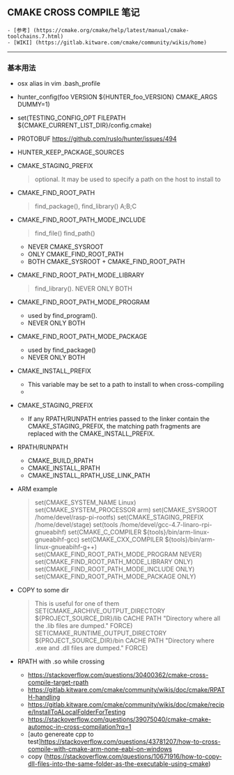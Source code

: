 
## CMAKE CROSS COMPILE 笔记

    - [参考] (https://cmake.org/cmake/help/latest/manual/cmake-toolchains.7.html)
    - [WIKI] (https://gitlab.kitware.com/cmake/community/wikis/home)
  
-------------
### 基本用法
  - osx alias in vim .bash_profile 
  - hunter_config(foo VERSION ${HUNTER_foo_VERSION} CMAKE_ARGS DUMMY=1)
  - set(TESTING_CONFIG_OPT FILEPATH ${CMAKE_CURRENT_LIST_DIR}/config.cmake) 
  - PROTOBUF https://github.com/ruslo/hunter/issues/494
  - HUNTER_KEEP_PACKAGE_SOURCES
  - CMAKE_STAGING_PREFIX
    > optional. It may be used to specify a path on the host to install to
 
  - CMAKE_FIND_ROOT_PATH
    >  find_package(), find_library()
    >  A;B;C

  - CMAKE_FIND_ROOT_PATH_MODE_INCLUDE
    > find_file() find_path()
    - NEVER  CMAKE_SYSROOT
    - ONLY  CMAKE_FIND_ROOT_PATH
    - BOTH  CMAKE_SYSROOT + CMAKE_FIND_ROOT_PATH
  
  - CMAKE_FIND_ROOT_PATH_MODE_LIBRARY
    > find_library().
    > NEVER ONLY BOTH

  - CMAKE_FIND_ROOT_PATH_MODE_PROGRAM
    - used by find_program().
    - NEVER ONLY BOTH
  
  - CMAKE_FIND_ROOT_PATH_MODE_PACKAGE
    - used by find_package()
    - NEVER ONLY BOTH

  - CMAKE_INSTALL_PREFIX
    - This variable may be set to a path to install to when cross-compiling
    - 
  - CMAKE_STAGING_PREFIX
    - If any RPATH/RUNPATH entries passed to the linker contain the CMAKE_STAGING_PREFIX, the matching path fragments are replaced with the CMAKE_INSTALL_PREFIX.
  
  - RPATH/RUNPATH 
    - CMAKE_BUILD_RPATH
    - CMAKE_INSTALL_RPATH
    - CMAKE_INSTALL_RPATH_USE_LINK_PATH
  
  - ARM example
    > set(CMAKE_SYSTEM_NAME Linux)
    > set(CMAKE_SYSTEM_PROCESSOR arm)
    > set(CMAKE_SYSROOT /home/devel/rasp-pi-rootfs)
    > set(CMAKE_STAGING_PREFIX /home/devel/stage)
    > set(tools /home/devel/gcc-4.7-linaro-rpi-gnueabihf)
    > set(CMAKE_C_COMPILER ${tools}/bin/arm-linux-gnueabihf-gcc)
    > set(CMAKE_CXX_COMPILER ${tools}/bin/arm-linux-gnueabihf-g++)
    > set(CMAKE_FIND_ROOT_PATH_MODE_PROGRAM NEVER)
    > set(CMAKE_FIND_ROOT_PATH_MODE_LIBRARY ONLY)
    > set(CMAKE_FIND_ROOT_PATH_MODE_INCLUDE ONLY)
    > set(CMAKE_FIND_ROOT_PATH_MODE_PACKAGE ONLY)
  - COPY to some dir
      >  This is useful for one of them
      > SET(CMAKE_ARCHIVE_OUTPUT_DIRECTORY
      > ${PROJECT_SOURCE_DIR}/lib CACHE
      > PATH "Directory where all the .lib files are dumped." FORCE)
SET(CMAKE_RUNTIME_OUTPUT_DIRECTORY
    ${PROJECT_SOURCE_DIR}/bin CACHE
    PATH "Directory where .exe and .dll files are dumped." FORCE)

  - RPATH  with .so while crossing
    - https://stackoverflow.com/questions/30400362/cmake-cross-compile-target-rpath
    - https://gitlab.kitware.com/cmake/community/wikis/doc/cmake/RPATH-handling
    - https://gitlab.kitware.com/cmake/community/wikis/doc/cmake/recipe/InstallToALocalFolderForTesting
    - https://stackoverflow.com/questions/39075040/cmake-cmake-automoc-in-cross-compilation?rq=1
    -  [auto genereate cpp to test]https://stackoverflow.com/questions/43781207/how-to-cross-compile-with-cmake-arm-none-eabi-on-windows
    - copy (https://stackoverflow.com/questions/10671916/how-to-copy-dll-files-into-the-same-folder-as-the-executable-using-cmake) 
   
